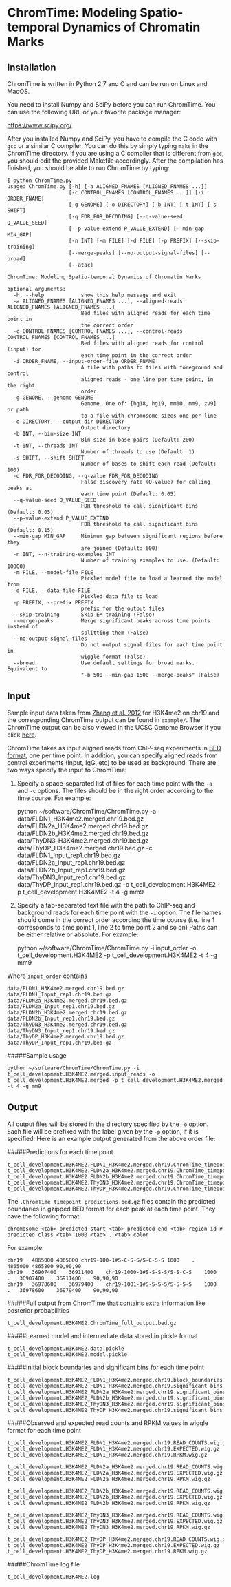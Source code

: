 # ChromTime: Modeling Spatio-temporal Dynamics of Chromatin Marks 

## Installation

ChromTime is written in Python 2.7 and C and can be run on Linux and MacOS. 

You need to install Numpy and SciPy before you can run ChromTime. You can use the following URL or your favorite package manager:

https://www.scipy.org/


After you installed Numpy and SciPy, you have to compile the C code with `gcc` or a similar C compiler. You can do this by simply typing `make` in
the ChromTime directory. If you are using a C compiler that is different from `gcc`, you should edit the provided Makefile accordingly.
After the compilation has finished, you should be able to run ChromTime by typing:

    $ python ChromTime.py
    usage: ChromTime.py [-h] [-a ALIGNED_FNAMES [ALIGNED_FNAMES ...]]
                        [-c CONTROL_FNAMES [CONTROL_FNAMES ...]] [-i ORDER_FNAME]
                        [-g GENOME] [-o DIRECTORY] [-b INT] [-t INT] [-s SHIFT]
                        [-q FDR_FOR_DECODING] [--q-value-seed Q_VALUE_SEED]
                        [--p-value-extend P_VALUE_EXTEND] [--min-gap MIN_GAP]
                        [-n INT] [-m FILE] [-d FILE] [-p PREFIX] [--skip-training]
                        [--merge-peaks] [--no-output-signal-files] [--broad]
                        [--atac]
    
    ChromTime: Modeling Spatio-temporal Dynamics of Chromatin Marks
    
    optional arguments:
      -h, --help            show this help message and exit
      -a ALIGNED_FNAMES [ALIGNED_FNAMES ...], --aligned-reads ALIGNED_FNAMES [ALIGNED_FNAMES ...]
                            Bed files with aligned reads for each time point in
                            the correct order
      -c CONTROL_FNAMES [CONTROL_FNAMES ...], --control-reads CONTROL_FNAMES [CONTROL_FNAMES ...]
                            Bed files with aligned reads for control (input) for
                            each time point in the correct order
      -i ORDER_FNAME, --input-order-file ORDER_FNAME
                            A file with paths to files with foreground and control
                            aligned reads - one line per time point, in the right
                            order.
      -g GENOME, --genome GENOME
                            Genome. One of: [hg18, hg19, mm10, mm9, zv9] or path
                            to a file with chromosome sizes one per line
      -o DIRECTORY, --output-dir DIRECTORY
                            Output directory
      -b INT, --bin-size INT
                            Bin size in base pairs (Default: 200)
      -t INT, --threads INT
                            Number of threads to use (Default: 1)
      -s SHIFT, --shift SHIFT
                            Number of bases to shift each read (Default: 100)
      -q FDR_FOR_DECODING, --q-value FDR_FOR_DECODING
                            False discovery rate (Q-value) for calling peaks at
                            each time point (Default: 0.05)
      --q-value-seed Q_VALUE_SEED
                            FDR threshold to call significant bins (Default: 0.05)
      --p-value-extend P_VALUE_EXTEND
                            FDR threshold to call significant bins (Default: 0.15)
      --min-gap MIN_GAP     Minimum gap between significant regions before they
                            are joined (Default: 600)
      -n INT, --n-training-examples INT
                            Number of training examples to use. (Default: 10000)
      -m FILE, --model-file FILE
                            Pickled model file to load a learned the model from
      -d FILE, --data-file FILE
                            Pickled data file to load
      -p PREFIX, --prefix PREFIX
                            prefix for the output files
      --skip-training       Skip EM training (False)
      --merge-peaks         Merge significant peaks across time points instead of
                            splitting them (False)
      --no-output-signal-files
                            Do not output signal files for each time point in
                            wiggle format (False)
      --broad               Use default settings for broad marks. Equivalent to
                            "-b 500 --min-gap 1500 --merge-peaks" (False)
    
## Input

Sample input data taken from [Zhang et al. 2012](http://www.cell.com/cell/fulltext/S0092-8674(12)00293-0)
for H3K4me2 on chr19 and the corresponding ChromTime output can be found in `example/`. The ChromTime output can be also viewed in the UCSC Genome Browser
if you click [here](https://genome.ucsc.edu/cgi-bin/hgTracks?hgS_doOtherUser=submit&hgS_otherUserName=pfiziev&hgS_otherUserSessionName=t_cell_development.H3K4me2.ChromTime).

ChromTime takes as input aligned reads from ChIP-seq experiments in [BED format](https://genome.ucsc.edu/FAQ/FAQformat.html#format1), 
one per time point. In addition, you can specify aligned reads from control experiments (Input, IgG, etc) to be used as background. 
There are two ways specify the input fo ChromTime:

1) Specify a space-separated list of files for each time point with the `-a` and `-c` options. The files should be in the right order according to the time course. For example:

 
    python ~/software/ChromTime/ChromTime.py -a data/FLDN1_H3K4me2.merged.chr19.bed.gz data/FLDN2a_H3K4me2.merged.chr19.bed.gz data/FLDN2b_H3K4me2.merged.chr19.bed.gz data/ThyDN3_H3K4me2.merged.chr19.bed.gz data/ThyDP_H3K4me2.merged.chr19.bed.gz -c data/FLDN1_Input_rep1.chr19.bed.gz data/FLDN2a_Input_rep1.chr19.bed.gz data/FLDN2b_Input_rep1.chr19.bed.gz data/ThyDN3_Input_rep1.chr19.bed.gz data/ThyDP_Input_rep1.chr19.bed.gz -o t_cell_development.H3K4ME2 -p t_cell_development.H3K4ME2 -t 4 -g mm9

2) Specify a tab-separated text file with the path to ChIP-seq and background reads for each time point with the `-i` option. 
The file names should come in the correct order according the time course (i.e. line 1 corresponds to time point 1, line 2 to time point 2 and so on)
Paths can be either relative or absolute. For example:


    python ~/software/ChromTime/ChromTime.py -i input_order -o t_cell_development.H3K4ME2 -p t_cell_development.H3K4ME2 -t 4 -g mm9

Where `input_order` contains

    data/FLDN1_H3K4me2.merged.chr19.bed.gz	data/FLDN1_Input_rep1.chr19.bed.gz
    data/FLDN2a_H3K4me2.merged.chr19.bed.gz	data/FLDN2a_Input_rep1.chr19.bed.gz
    data/FLDN2b_H3K4me2.merged.chr19.bed.gz	data/FLDN2b_Input_rep1.chr19.bed.gz
    data/ThyDN3_H3K4me2.merged.chr19.bed.gz	data/ThyDN3_Input_rep1.chr19.bed.gz
    data/ThyDP_H3K4me2.merged.chr19.bed.gz	data/ThyDP_Input_rep1.chr19.bed.gz
    

#####Sample usage

    python ~/software/ChromTime/ChromTime.py -i t_cell_development.H3K4ME2.merged.input_reads -o t_cell_development.H3K4ME2.merged -p t_cell_development.H3K4ME2.merged -t 4 -g mm9

## Output

All output files will be stored in the directory specified by the `-o` option. Each file will be prefixed with the label given by the `-p` option, if it is specified. 
Here is an example output generated from the above order file:

#####Predictions for each time point
        
    t_cell_development.H3K4ME2.FLDN1_H3K4me2.merged.chr19.ChromTime_timepoint_predictions.bed.gz
    t_cell_development.H3K4ME2.FLDN2a_H3K4me2.merged.chr19.ChromTime_timepoint_predictions.bed.gz
    t_cell_development.H3K4ME2.FLDN2b_H3K4me2.merged.chr19.ChromTime_timepoint_predictions.bed.gz
    t_cell_development.H3K4ME2.ThyDN3_H3K4me2.merged.chr19.ChromTime_timepoint_predictions.bed.gz
    t_cell_development.H3K4ME2.ThyDP_H3K4me2.merged.chr19.ChromTime_timepoint_predictions.bed.gz

The `.ChromTime_timepoint_predictions.bed.gz` files contain the predicted boundaries in gzipped BED format for each peak at each time point.
They have the following format:

    chromosome <tab> predicted start <tab> predicted end <tab> region id # predicted class <tab> 1000 <tab> . <tab> color

For example:

    chr19	4865000	4865800	chr19-100-1#S-C-S-S/S-C-S-S	1000	.	4865000	4865800	90,90,90
    chr19	36907400	36911400	chr19-1000-1#S-S-S-S/S-S-C-S	1000	.	36907400	36911400	90,90,90
    chr19	36978600	36979400	chr19-1001-1#S-S-S-S/S-S-S-S	1000	.	36978600	36979400	90,90,90

    
#####Full output from ChromTime that contains extra information like posterior probabilities    
 
    t_cell_development.H3K4ME2.ChromTime_full_output.bed.gz 

#####Learned model and intermediate data stored in pickle format

    t_cell_development.H3K4ME2.data.pickle
    t_cell_development.H3K4ME2.model.pickle

#####Initial block boundaries and significant bins for each time point
    
    t_cell_development.H3K4ME2_FLDN1_H3K4me2.merged.chr19.block_boundaries.bed.gz
    t_cell_development.H3K4ME2_FLDN1_H3K4me2.merged.chr19.significant_bins.bed.gz
    t_cell_development.H3K4ME2_FLDN2a_H3K4me2.merged.chr19.significant_bins.bed.gz
    t_cell_development.H3K4ME2_FLDN2b_H3K4me2.merged.chr19.significant_bins.bed.gz
    t_cell_development.H3K4ME2_ThyDN3_H3K4me2.merged.chr19.significant_bins.bed.gz
    t_cell_development.H3K4ME2_ThyDP_H3K4me2.merged.chr19.significant_bins.bed.gz
    
#####Observed and expected read counts and RPKM values in wiggle format for each time point
        
    t_cell_development.H3K4ME2_FLDN1_H3K4me2.merged.chr19.READ_COUNTS.wig.gz
    t_cell_development.H3K4ME2_FLDN1_H3K4me2.merged.chr19.EXPECTED.wig.gz
    t_cell_development.H3K4ME2_FLDN1_H3K4me2.merged.chr19.RPKM.wig.gz

    t_cell_development.H3K4ME2_FLDN2a_H3K4me2.merged.chr19.READ_COUNTS.wig.gz
    t_cell_development.H3K4ME2_FLDN2a_H3K4me2.merged.chr19.EXPECTED.wig.gz
    t_cell_development.H3K4ME2_FLDN2a_H3K4me2.merged.chr19.RPKM.wig.gz

    t_cell_development.H3K4ME2_FLDN2b_H3K4me2.merged.chr19.READ_COUNTS.wig.gz
    t_cell_development.H3K4ME2_FLDN2b_H3K4me2.merged.chr19.EXPECTED.wig.gz
    t_cell_development.H3K4ME2_FLDN2b_H3K4me2.merged.chr19.RPKM.wig.gz

    t_cell_development.H3K4ME2_ThyDN3_H3K4me2.merged.chr19.READ_COUNTS.wig.gz
    t_cell_development.H3K4ME2_ThyDN3_H3K4me2.merged.chr19.EXPECTED.wig.gz
    t_cell_development.H3K4ME2_ThyDN3_H3K4me2.merged.chr19.RPKM.wig.gz

    t_cell_development.H3K4ME2_ThyDP_H3K4me2.merged.chr19.READ_COUNTS.wig.gz
    t_cell_development.H3K4ME2_ThyDP_H3K4me2.merged.chr19.EXPECTED.wig.gz
    t_cell_development.H3K4ME2_ThyDP_H3K4me2.merged.chr19.RPKM.wig.gz

#####ChromTime log file

    t_cell_development.H3K4ME2.log


